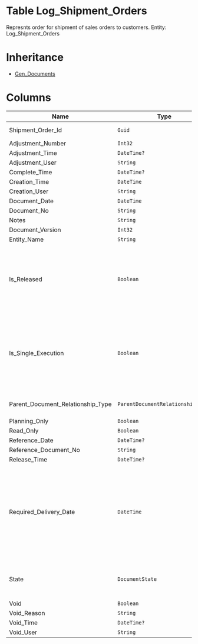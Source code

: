 # Table Log_Shipment_Orders

Represnts order for shipment of sales orders to customers. Entity: Log_Shipment_Orders

# Inheritance

* [Gen_Documents](Gen_Documents.md)

# Columns

| Name | Type | Value | Description |
| - | - | - | --- |
|Shipment_Order_Id|`Guid`|`PK`, Readonly||
|Adjustment_Number|`Int32`|Readonly||
|Adjustment_Time|`DateTime?`|Readonly||
|Adjustment_User|`String`|Readonly||
|Complete_Time|`DateTime?`|Readonly||
|Creation_Time|`DateTime`|Readonly||
|Creation_User|`String`|Readonly||
|Document_Date|`DateTime`|||
|Document_No|`String`|||
|Notes|`String`|||
|Document_Version|`Int32`|Readonly||
|Entity_Name|`String`|Readonly||
|Is_Released|`Boolean`|Readonly|True if the document is not void and its state is released or greater. `Required` `Default(false)` `Filter(eq)` `ReadOnly` |
|Is_Single_Execution|`Boolean`|Readonly|Specifies whether the document is a single execution of its order document. `Required` `Default(false)` `Filter(eq)` `ReadOnly` |
|Parent_Document_Relationship_Type|`ParentDocumentRelationshipType?`|Allowed: `S`, `N`, Readonly||
|Planning_Only|`Boolean`|Readonly||
|Read_Only|`Boolean`|Readonly||
|Reference_Date|`DateTime?`|||
|Reference_Document_No|`String`|||
|Release_Time|`DateTime?`|Readonly||
|Required_Delivery_Date|`DateTime`||Required delivery date. Depending on the shipment route travel time, the shipment should be released accordingly earlier. `Required` `Filter(ge;le)` |
|State|`DocumentState`|Allowed: `0`, `5`, `10`, `20`, `30`, `40`, `50`, Readonly||
|Void|`Boolean`|Readonly||
|Void_Reason|`String`|Readonly||
|Void_Time|`DateTime?`|Readonly||
|Void_User|`String`|Readonly||
